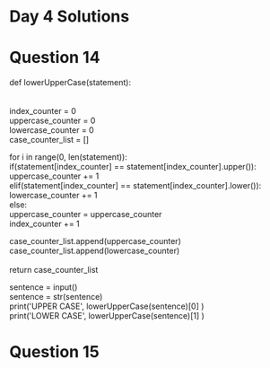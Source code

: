 # Day 4 Solutions

# Question 14
def lowerUpperCase(statement): <br>
<br>
<br>
  index_counter = 0 <br>
  uppercase_counter = 0 <br>
  lowercase_counter = 0 <br>
  case_counter_list = [] <br>

  for i in range(0, len(statement)): <br>
    if(statement[index_counter] == statement[index_counter].upper()): <br>
      uppercase_counter += 1 <br>
    elif(statement[index_counter] == statement[index_counter].lower()): <br>
      lowercase_counter += 1 <br>
    else: <br>
      uppercase_counter = uppercase_counter <br>
    index_counter += 1 <br>

  case_counter_list.append(uppercase_counter) <br>
  case_counter_list.append(lowercase_counter) <br>
<br>
  return case_counter_list <br>

sentence = input() <br>
sentence = str(sentence) <br>
print('UPPER CASE', lowerUpperCase(sentence)[0] ) <br>
print('LOWER CASE', lowerUpperCase(sentence)[1] ) <br>

# Question 15
